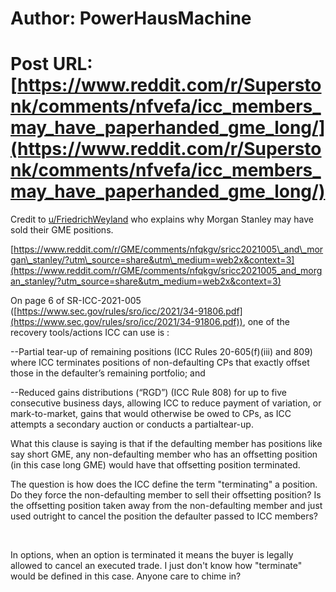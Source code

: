 # Author: PowerHausMachine
# Post URL: [https://www.reddit.com/r/Superstonk/comments/nfvefa/icc_members_may_have_paperhanded_gme_long/](https://www.reddit.com/r/Superstonk/comments/nfvefa/icc_members_may_have_paperhanded_gme_long/)


Credit to  [u/FriedrichWeyland](https://www.reddit.com/user/FriedrichWeyland/)  who explains why Morgan Stanley may have sold their GME positions.

[https://www.reddit.com/r/GME/comments/nfqkgv/sricc2021005\_and\_morgan\_stanley/?utm\_source=share&utm\_medium=web2x&context=3](https://www.reddit.com/r/GME/comments/nfqkgv/sricc2021005_and_morgan_stanley/?utm_source=share&utm_medium=web2x&context=3)

On page 6 of  SR-ICC-2021-005 ([https://www.sec.gov/rules/sro/icc/2021/34-91806.pdf](https://www.sec.gov/rules/sro/icc/2021/34-91806.pdf)), one of the recovery tools/actions ICC can use is :

\--Partial  tear-up of remaining  positions  (ICC Rules  20-605(f)(iii)  and  809)  where ICC terminates  positions  of non-defaulting  CPs that exactly offset those in the defaulter’s remaining  portfolio;  and 

 \--Reduced gains distributions  (“RGD”) (ICC Rule 808) for up to five consecutive business days,  allowing  ICC to reduce payment  of variation,  or mark-to-market,  gains  that would otherwise  be owed to  CPs, as ICC attempts  a secondary  auction  or conducts  a partialtear-up. 

What this clause is saying is that if the defaulting member has positions like say short GME, any non-defaulting member who has an offsetting position (in this case long GME) would have that offsetting position terminated. 

The question is how does the ICC define the term "terminating" a position. Do they force the non-defaulting member to sell their offsetting position? Is the offsetting position taken away from the non-defaulting member and just used outright to cancel the position the defaulter passed to ICC members? 

&#x200B;

In options, when an option is terminated it means the buyer is legally allowed to cancel an executed trade. I just don't know how "terminate" would be defined in this case. Anyone care to chime in?